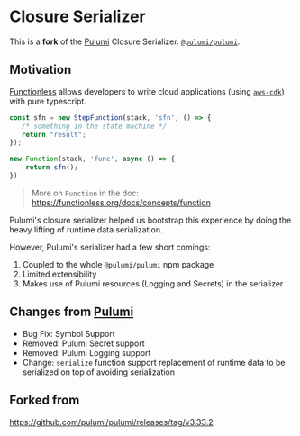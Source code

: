 # Closure Serializer

This is a **fork** of the [Pulumi](https://www.pulumi.com/) Closure Serializer. [`@pulumi/pulumi`](https://github.com/pulumi/pulumi/tree/master/sdk/nodejs/runtime/closure).


## Motivation

[Functionless](https://github.com/functionless/functionless) allows developers to write cloud applications (using [`aws-cdk`](https://aws.amazon.com/cdk/)) with pure typescript. 

```ts
const sfn = new StepFunction(stack, 'sfn', () => {
   /* something in the state machine */
   return "result";
});

new Function(stack, 'func', async () => {
    return sfn();
})
```

> More on `Function` in the doc: https://functionless.org/docs/concepts/function

Pulumi's closure serializer helped us bootstrap this experience by doing the heavy lifting of runtime data serialization. 

However, Pulumi's serializer had a few short comings:
1. Coupled to the whole `@pulumi/pulumi` npm package
2. Limited extensibility
3. Makes use of Pulumi resources (Logging and Secrets) in the serializer

## Changes from [Pulumi](https://github.com/pulumi/pulumi/tree/master/sdk/nodejs/runtime/closure)

* Bug Fix: Symbol Support
* Removed: Pulumi Secret support
* Removed: Pulumi Logging support
* Change: `serialize` function support replacement of runtime data to be serialized on top of avoiding serialization

## Forked from

https://github.com/pulumi/pulumi/releases/tag/v3.33.2